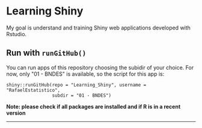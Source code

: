 Learning Shiny
===

My goal is understand and training Shiny web applications developed with Rstudio.

## Run with ```runGitHub() ```

You can run apps of this repository choosing the subidir of your choice. 
For now, only "01 - BNDES" is available, so the script for this app is:

```
shiny::runGitHub(repo = "Learning_Shiny", username = "RafaelEstatistico", 
                 subdir = "01 - BNDES")
```
**Note: please check if all packages are installed and if R is in a recent version**

-----

